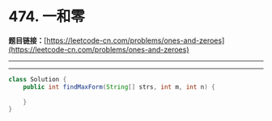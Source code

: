 # 474. 一和零

**题目链接：**[https://leetcode-cn.com/problems/ones-and-zeroes](https://leetcode-cn.com/problems/ones-and-zeroes)

---

<Cards card="leetcode_474_ones-and-zeroes"></Cards>

---

```java
class Solution {
    public int findMaxForm(String[] strs, int m, int n) {
        
    }
}
```